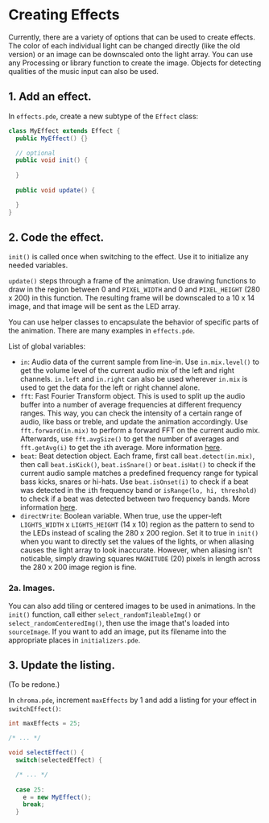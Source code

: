 # Creating Effects
Currently, there are a variety of options that can be used to create effects. The color of each individual light can be changed directly (like the old version) or an image can be downscaled onto the light array. You can use any Processing or library function to create the image. Objects for detecting qualities of the music input can also be used.

## 1. Add an effect.
In `effects.pde`, create a new subtype of the `Effect` class:

```java
class MyEffect extends Effect {
  public MyEffect() {}

  // optional
  public void init() {
  
  }
  
  public void update() {

  }
}
```

## 2. Code the effect.
`init()` is called once when switching to the effect. Use it to initialize any needed variables.

`update()` steps through a frame of the animation. Use drawing functions to draw in the region between 0 and `PIXEL_WIDTH` and 0 and `PIXEL_HEIGHT` (280 x 200) in this function. The resulting frame will be downscaled to a 10 x 14 image, and that image will be sent as the LED array.

You can use helper classes to encapsulate the behavior of specific parts of the animation. There are many examples in `effects.pde`.

List of global variables:

- `in`: Audio data of the current sample from line-in. Use `in.mix.level()` to get the volume level of the current audio mix of the left and right channels. `in.left` and `in.right` can also be used wherever `in.mix` is used to get the data for the left or right channel alone.
- `fft`: Fast Fourier Transform object. This is used to split up the audio buffer into a number of average frequencies at different frequency ranges. This way, you can check the intensity of a certain range of audio, like bass or treble, and update the animation accordingly. Use `fft.forward(in.mix)` to perform a forward FFT on the current audio mix. Afterwards, use `fft.avgSize()` to get the number of averages and `fft.getAvg(i)` to get the `i`th average. More information [here](http://code.compartmental.net/minim/javadoc/ddf/minim/analysis/FourierTransform.html).
- `beat`: Beat detection object. Each frame, first call `beat.detect(in.mix)`, then call `beat.isKick()`, `beat.isSnare()` or `beat.isHat()` to check if the current audio sample matches a predefined frequency range for typical bass kicks, snares or hi-hats. Use `beat.isOnset(i)` to check if a beat was detected in the `i`th frequency band or `isRange(lo, hi, threshold)` to check if a beat was detected between two frequency bands. More information [here](http://code.compartmental.net/minim/javadoc/ddf/minim/analysis/BeatDetect.html).
- `directWrite`: Boolean variable. When true, use the upper-left `LIGHTS_WIDTH` x `LIGHTS_HEIGHT` (14 x 10) region as the pattern to send to the LEDs instead of scaling the 280 x 200 region. Set it to true in `init()` when you want to directly set the values of the lights, or when aliasing causes the light array to look inaccurate. However, when aliasing isn't noticable, simply drawing squares `MAGNITUDE` (20) pixels in length across the 280 x 200 image region is fine.

### 2a. Images.
You can also add tiling or centered images to be used in animations. In the `init()` function, call either `select_randomTileableImg()` or `select_randomCenteredImg()`, then use the image that's loaded into `sourceImage`. If you want to add an image, put its filename into the appropriate places in `initializers.pde`.

## 3. Update the listing.
(To be redone.)

In `chroma.pde`, increment `maxEffects` by 1 and add a listing for your effect in `switchEffect()`:

```java
int maxEffects = 25;

/* ... */

void selectEffect() {
  switch(selectedEffect) { 

  /* ... */
  
  case 25:
    e = new MyEffect();
    break;
  }
```
